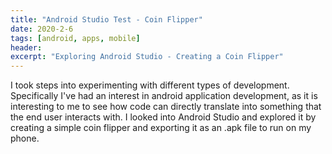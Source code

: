 ```yaml
---
title: "Android Studio Test - Coin Flipper"
date: 2020-2-6
tags: [android, apps, mobile]
header:
excerpt: "Exploring Android Studio - Creating a Coin Flipper"
---
```

I took steps into experimenting with different types of development. Specifically
I've had an interest in android application development, as it is interesting
to me to see how code can directly translate into something that the end user
interacts with. I looked into Android Studio and explored it by creating a
simple coin flipper and exporting it as an .apk file to run on my phone.
